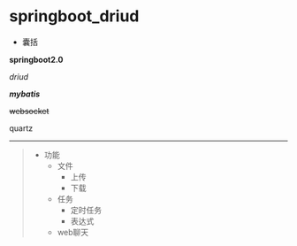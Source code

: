 # springboot_driud
* 囊括

**springboot2.0**

*driud*

***mybatis***

~~websocket~~

quartz

***

> * 功能
>    * 文件
>        * 上传
>        * 下载
>    * 任务
>        * 定时任务
>        * 表达式
>    * web聊天